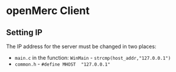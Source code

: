 # openMerc Client

## Setting IP
The IP address for the server must be changed in two places:
* `main.c` in  the function: `WinMain` - `strcmp(host_addr,"127.0.0.1")`
* `common.h` - `#define MHOST  "127.0.0.1"`
